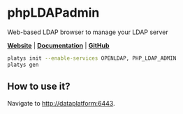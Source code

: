 # phpLDAPadmin

Web-based LDAP browser to manage your LDAP server 

**[Website](https://phpldapadmin.sourceforge.net/wiki/index.php/Main_Page)** | **[Documentation](https://phpldapadmin.sourceforge.net/wiki/index.php/Main_Page)** | **[GitHub](https://github.com/leenooks/phpLDAPadmin)**

```bash
platys init --enable-services OPENLDAP, PHP_LDAP_ADMIN
platys gen
```

## How to use it?

Navigate to <http://dataplatform:6443>.

